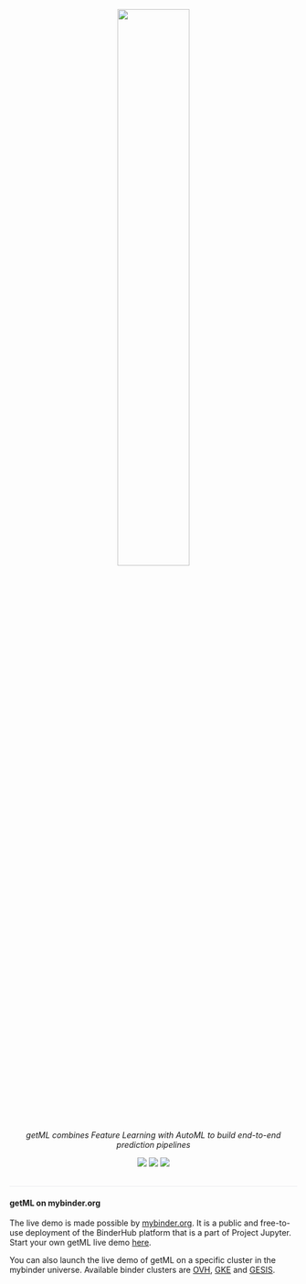 <p align="center" style="text-align: center;">
    <img width="400" style="width: 50% !important; max-width: 400px;" src="https://static.getml.com/logo/logo-main.png" />
</p>

<p align="center" style="text-align: center;">
    <i>getML combines Feature Learning with AutoML to build end-to-end prediction pipelines</i>
</p>

<p align="center" style="text-align: center;">
        <a href="https://mybinder.org/v2/gh/getml/getml-demo/master?urlpath=lab" target="_blank" alt="mybinder.org">
        <img src="https://mybinder.org/badge_logo.svg" /></a>
        <a href="https://go.getml.com/meetings/alexander-uhlig/call" target="_blank">
        <img src="https://img.shields.io/badge/schedule-a_meeting-blueviolet.svg" /></a>
        <a href="mailto:contact@getml.com" target="_blank">
        <img src="https://img.shields.io/badge/contact-us_by_mail-orange.svg" /></a>
</p>


<br>
<span style="display: block; border-bottom: 1px solid #eaecef;"></span>

#### getML on mybinder.org

The live demo is made possible by [mybinder.org](https://mybinder.readthedocs.io/en/latest/about.html). It is a public and free-to-use deployment of the BinderHub platform that is a part of Project Jupyter. Start your own getML live demo [here](https://mybinder.org/v2/gh/getml/getml-demo/master?urlpath=lab).

You can also launch the live demo of getML on a specific cluster in the mybinder universe. Available binder clusters are
[OVH](https://binder.mybinder.ovh/v2/gh/getml/getml-demo/master?urlpath=lab),
[GKE](https://gke.mybinder.org/v2/gh/getml/getml-demo/master?urlpath=lab) and
[GESIS](https://notebooks.gesis.org/binder/v2/gh/getml/getml-demo/master?urlpath=lab).
